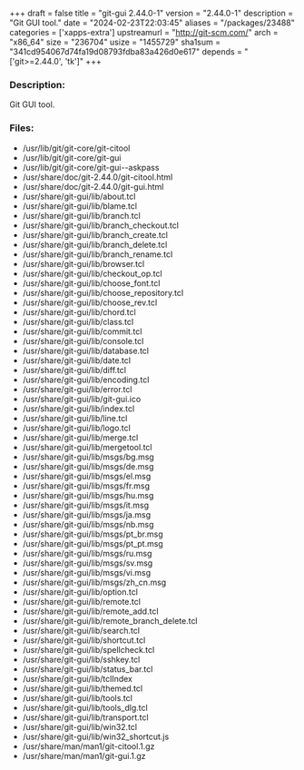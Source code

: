 +++
draft = false
title = "git-gui 2.44.0-1"
version = "2.44.0-1"
description = "Git GUI tool."
date = "2024-02-23T22:03:45"
aliases = "/packages/23488"
categories = ['xapps-extra']
upstreamurl = "http://git-scm.com/"
arch = "x86_64"
size = "236704"
usize = "1455729"
sha1sum = "341cd954067d74fa19d08793fdba83a426d0e617"
depends = "['git>=2.44.0', 'tk']"
+++
### Description: 
Git GUI tool.

### Files: 
* /usr/lib/git/git-core/git-citool
* /usr/lib/git/git-core/git-gui
* /usr/lib/git/git-core/git-gui--askpass
* /usr/share/doc/git-2.44.0/git-citool.html
* /usr/share/doc/git-2.44.0/git-gui.html
* /usr/share/git-gui/lib/about.tcl
* /usr/share/git-gui/lib/blame.tcl
* /usr/share/git-gui/lib/branch.tcl
* /usr/share/git-gui/lib/branch_checkout.tcl
* /usr/share/git-gui/lib/branch_create.tcl
* /usr/share/git-gui/lib/branch_delete.tcl
* /usr/share/git-gui/lib/branch_rename.tcl
* /usr/share/git-gui/lib/browser.tcl
* /usr/share/git-gui/lib/checkout_op.tcl
* /usr/share/git-gui/lib/choose_font.tcl
* /usr/share/git-gui/lib/choose_repository.tcl
* /usr/share/git-gui/lib/choose_rev.tcl
* /usr/share/git-gui/lib/chord.tcl
* /usr/share/git-gui/lib/class.tcl
* /usr/share/git-gui/lib/commit.tcl
* /usr/share/git-gui/lib/console.tcl
* /usr/share/git-gui/lib/database.tcl
* /usr/share/git-gui/lib/date.tcl
* /usr/share/git-gui/lib/diff.tcl
* /usr/share/git-gui/lib/encoding.tcl
* /usr/share/git-gui/lib/error.tcl
* /usr/share/git-gui/lib/git-gui.ico
* /usr/share/git-gui/lib/index.tcl
* /usr/share/git-gui/lib/line.tcl
* /usr/share/git-gui/lib/logo.tcl
* /usr/share/git-gui/lib/merge.tcl
* /usr/share/git-gui/lib/mergetool.tcl
* /usr/share/git-gui/lib/msgs/bg.msg
* /usr/share/git-gui/lib/msgs/de.msg
* /usr/share/git-gui/lib/msgs/el.msg
* /usr/share/git-gui/lib/msgs/fr.msg
* /usr/share/git-gui/lib/msgs/hu.msg
* /usr/share/git-gui/lib/msgs/it.msg
* /usr/share/git-gui/lib/msgs/ja.msg
* /usr/share/git-gui/lib/msgs/nb.msg
* /usr/share/git-gui/lib/msgs/pt_br.msg
* /usr/share/git-gui/lib/msgs/pt_pt.msg
* /usr/share/git-gui/lib/msgs/ru.msg
* /usr/share/git-gui/lib/msgs/sv.msg
* /usr/share/git-gui/lib/msgs/vi.msg
* /usr/share/git-gui/lib/msgs/zh_cn.msg
* /usr/share/git-gui/lib/option.tcl
* /usr/share/git-gui/lib/remote.tcl
* /usr/share/git-gui/lib/remote_add.tcl
* /usr/share/git-gui/lib/remote_branch_delete.tcl
* /usr/share/git-gui/lib/search.tcl
* /usr/share/git-gui/lib/shortcut.tcl
* /usr/share/git-gui/lib/spellcheck.tcl
* /usr/share/git-gui/lib/sshkey.tcl
* /usr/share/git-gui/lib/status_bar.tcl
* /usr/share/git-gui/lib/tclIndex
* /usr/share/git-gui/lib/themed.tcl
* /usr/share/git-gui/lib/tools.tcl
* /usr/share/git-gui/lib/tools_dlg.tcl
* /usr/share/git-gui/lib/transport.tcl
* /usr/share/git-gui/lib/win32.tcl
* /usr/share/git-gui/lib/win32_shortcut.js
* /usr/share/man/man1/git-citool.1.gz
* /usr/share/man/man1/git-gui.1.gz
